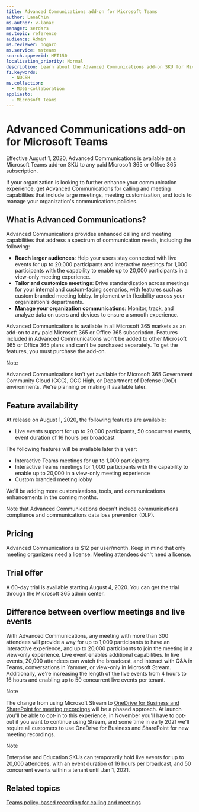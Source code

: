 ```yaml
---
title: Advanced Communications add-on for Microsoft Teams
author: LanaChin
ms.author: v-lanac
manager: serdars
ms.topic: reference
audience: Admin
ms.reviewer: nogaro
ms.service: msteams
search.appverid: MET150
localization_priority: Normal
description: Learn about the Advanced Communications add-on SKU for Microsoft Teams.
f1.keywords:
  - NOCSH
ms.collection: 
  - M365-collaboration
appliesto: 
  - Microsoft Teams
---
```


# Advanced Communications add-on for Microsoft Teams

Effective August 1, 2020, Advanced Communications is available as a Microsoft Teams add-on SKU to any paid Microsoft 365 or Office 365 subscription.

If your organization is looking to further enhance your communication experience, get Advanced Communications for calling and meeting capabilities that include large meetings, meeting customization, and tools to manage your organization's communications policies.

## What is Advanced Communications?

Advanced Communications provides enhanced calling and meeting capabilities that address a spectrum of communication needs, including the following:

- **Reach larger audiences**: Help your users stay connected with live events for up to 20,000 participants and interactive meetings for 1,000 participants with the capability to enable up to 20,000 participants in a view-only meeting experience.
- **Tailor and customize meetings**: Drive standardization across meetings for your internal and custom-facing scenarios, with features such as custom branded meeting lobby. Implement with flexibility across your organization's departments. 
- **Manage your organization communications**: Monitor, track, and analyze data on users and devices to ensure a smooth experience.

Advanced Communications is available in all Microsoft 365 markets as an add-on to any paid Microsoft 365 or Office 365 subscription. Features included in Advanced Communications won't be added to other Microsoft 365 or Office 365 plans and can't be purchased separately. To get the features, you must purchase the add-on.

> [!NOTE]
> Advanced Communications isn't yet available for Microsoft 365 Government Community Cloud (GCC), GCC High, or Department of Defense (DoD) environments. We're planning on making it available later.

## Feature availability

At release on August 1, 2020, the following features are available:

- Live events support for up to 20,000 participants, 50 concurrent events, event duration of 16 hours per broadcast

The following features will be available later this year:

- Interactive Teams meetings for up to 1,000 participants
- Interactive Teams meetings for 1,000 participants with the capability to enable up to 20,000 in a view-only meeting experience
- Custom branded meeting lobby

We'll be adding more customizations, tools, and communications enhancements in the coming months. 

Note that Advanced Communications doesn't include communications compliance and communications data loss prevention (DLP).

## Pricing

Advanced Communications is $12 per user/month. Keep in mind that only meeting organizers need a license. Meeting attendees don't need a license.

## Trial offer

A 60-day trial is available starting August 4, 2020. You can get the trial through the Microsoft 365 admin center.

## Difference between overflow meetings and live events

With Advanced Communications, any meeting with more than 300 attendees will provide a way for up to 1,000 participants to have an interactive experience, and up to 20,000 participants to join the meeting in a view-only experience. Live event enables additional capabilities. In live events, 20,000 attendees can watch the broadcast, and interact with Q&A in Teams, conversations in Yammer, or view-only in Microsoft Stream. Additionally, we're increasing the length of the live events from 4 hours to 16 hours and enabling up to 50 concurrent live events per tenant. 

>[!Note]
> The change from using Microsoft Stream to [OneDrive for Business and SharePoint for meeting recordings](../tmr-meeting-recording-change.md) will be a phased approach. At launch you'll be able to opt-in to this experience, in November you'll have to opt-out if you want to continue using Stream, and some time in early 2021 we'll require all customers to use OneDrive for Business and SharePoint for new meeting recordings.

> [!NOTE]
> Enterprise and Education SKUs can temporarily hold live events for up to 20,000 attendees, with an event duration of 16 hours per broadcast, and 50 concurrent events within a tenant until Jan 1, 2021.

## Related topics

[Teams policy-based recording for calling and meetings](https://docs.microsoft.com/MicrosoftTeams/teams-recording-policy)
